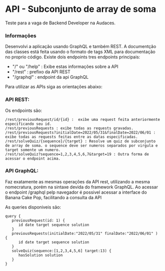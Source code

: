 # API - Subconjunto de array de soma
Teste para a vaga de Backend Developer na Audaces.

### Informações
Desenvolvi a aplicação usando GraphQL e também REST.
A documentção das classes está feita usando o formato de tags XML para documentação no proprio código.
Existe dois endpoints tres endpoints principais:

- "/" ou "/help" : Exibe estas informações sobre a API
- "/rest" : prefixo da API REST
- "/graphql" : endpoint da api GraphQL

Para utilizar as APIs siga as orientações abaixo:

### API REST:
Os endpoints são:
```
/rest/previousRequest/id/{id} :  exibe uma request feita anteriormente especificando seu id.
/rest/previousRequests : exibe todas as requests gravadas.
/rest/previousRequests?initialDate=2022/05/31&finalDate=2022/06/01 : exibe todas as requests feitas entre as datas especificadas.
/rest/solveQuiz/{sequence}/{target} : Resolve um quiz de subconjunto de array de soma. o sequence deve ser numeros separados por virgula e target somente um numero.
/rest/solveQuiz?sequence=1,2,3,4,5,6,7&target=19 : Outra forma de acessar o endpoint acima.
```

### API GraphQL:
Faz exatamente as mesmas operações da API rest, utilizando a mesma nomecratura, porém na sintaxe devida do framework GraphQL.
Ao acessar o endpoint /graphql pelp navegador é possivel acessar a interface do Banana Cake Pop, facilitando a consulta da API

As queries disponiveis são:

```
query {
   previousRequest(id: 1) {
      id date target sequence solution
   }
   previousRequests(initialDate:"2022/05/31" finalDate:"2022/06/01" ) {
      id date target sequence solution
   }
   solveQuiz(sequence:[1,2,3,4,5,6] target:13) {
      hasSolution solution
   }
}
```